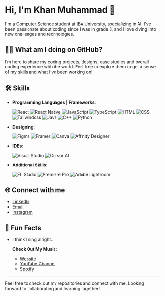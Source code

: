 # Hi, I'm Khan Muhammad 👋

I'm a Computer Science student at [IBA University](https://www.iba-suk.edu.pk), specializing in AI. I’ve been passionate about coding since I was in grade 8, and I love diving into new challenges and technologies.

## 👨‍🚀 What am I doing on GitHub?
I’m here to share my coding projects, designs, case studies and overall coding experience with the world. Feel free to explore them to get a sense of my skills and what I’ve been working on!

## 🛠️ Skills
- **Programming Languages | Frameworks**:

  ![React](https://img.icons8.com/?size=70&id=asWSSTBrDlTW&format=png&color=000000)
  ![React Native](https://img.icons8.com/?size=70&id=58811&format=png&color=33B1F0)
  ![JavaScript](https://img.icons8.com/?size=70&id=108784&format=png&color=000000)
  ![TypeScript](https://img.icons8.com/?size=70&id=wpZmKzk11AzJ&format=png&color=000000)
  ![HTML](https://img.icons8.com/?size=70&id=20909&format=png&color=000000)
  ![CSS](https://img.icons8.com/?size=70&id=7gdY5qNXaKC0&format=png&color=000000)
  ![Tailwindcss](https://img.icons8.com/?size=70&id=CIAZz2CYc6Kc&format=png&color=000000)
  ![Java](https://img.icons8.com/?size=70&id=13679&format=png&color=000000)
  ![C++](https://img.icons8.com/?size=70&id=TpULddJc4gTh&format=png&color=000000)
  ![Python](https://img.icons8.com/?size=70&id=13441&format=png&color=000000)

- **Designing**:

  ![Figma](https://img.icons8.com/?size=70&id=zfHRZ6i1Wg0U&format=png&color=000000)
  ![Framer](https://img.icons8.com/?size=70&id=G7NMjcZM9R01&format=png&color=000000)
  ![Canva](https://img.icons8.com/?size=70&id=iWw83PVcBpLw&format=png&color=000000)
  ![Affinity Designer](https://img.icons8.com/?size=70&id=TOclkP1ajlVB&format=png&color=000000)

- **IDEs**:
  
  ![Visual Studio](https://img.icons8.com/?size=50&id=9OGIyU8hrxW5&format=png&color=000000)
  ![Cursor AI](https://img.icons8.com/?size=50&id=Kwms9QBiZhG2&format=png&color=000000)
- **Additional Skills**:
  
  ![FL Studio](https://img.icons8.com/?size=50&id=IDLlkG5VGOjL&format=png&color=000000)
  ![Premiere Pro](https://img.icons8.com/?size=50&id=111594&format=png&color=000000)
  ![Adobe Lightroom](https://img.icons8.com/?size=50&id=16401&format=png&color=000000)






## 🌐 Connect with me
- [LinkedIn](https://www.linkedin.com/in/khan-muhammad-52977b290/)
- [Email](mailto:khanmuhammad.bsaif22@iba-suk.edu.pk)
- [Instagram](https://www.instagram.com/khanmmusic/)

## 🎤 Fun Facts
- I think I sing alright..
  
  **Check Out My Music**:
  - [Website](https://khanm.vercel.app)
  - [YouTube Channel](https://bit.ly/khanm-sl)
  - [Spotify](https://bit.ly/khanm_spotify)


---

Feel free to check out my repositories and connect with me. Looking forward to collaborating and learning together!
